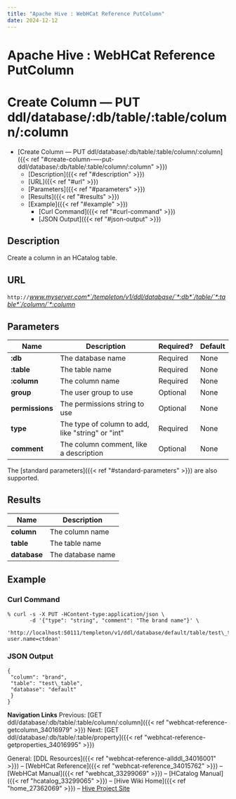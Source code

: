 ```yaml
---
title: "Apache Hive : WebHCat Reference PutColumn"
date: 2024-12-12
---
```


# Apache Hive : WebHCat Reference PutColumn

# Create Column — PUT ddl/database/:db/table/:table/column/:column

* [Create Column — PUT ddl/database/:db/table/:table/column/:column]({{< ref "#create-column-—-put-ddl/database/:db/table/:table/column/:column" >}})
	+ [Description]({{< ref "#description" >}})
	+ [URL]({{< ref "#url" >}})
	+ [Parameters]({{< ref "#parameters" >}})
	+ [Results]({{< ref "#results" >}})
	+ [Example]({{< ref "#example" >}})
		- [Curl Command]({{< ref "#curl-command" >}})
		- [JSON Output]({{< ref "#json-output" >}})

## Description

Create a column in an HCatalog table.

## URL

`http://`*www.myserver.com*`/templeton/v1/ddl/database/`*:db*`/table/`*:table*`/column/`*:column*

## Parameters

| Name | Description | Required? | Default |
| --- | --- | --- | --- |
| **:db** | The database name | Required | None |
| **:table** | The table name | Required | None |
| **:column** | The column name | Required | None |
| **group** | The user group to use | Optional | None |
| **permissions** | The permissions string to use | Optional | None |
| **type** | The type of column to add, like "string" or "int" | Required | None |
| **comment** | The column comment, like a description | Optional | None |

The [standard parameters]({{< ref "#standard-parameters" >}}) are also supported.

## Results

| Name | Description |
| --- | --- |
| **column** | The column name |
| **table** | The table name |
| **database** | The database name |

## Example

### Curl Command

```
% curl -s -X PUT -HContent-type:application/json \
       -d '{"type": "string", "comment": "The brand name"}' \
       'http://localhost:50111/templeton/v1/ddl/database/default/table/test\_table/column/brand?user.name=ctdean'

```

### JSON Output

```
{
 "column": "brand",
 "table": "test\_table",
 "database": "default"
 }
}

```

  

**Navigation Links**
Previous: [GET ddl/database/:db/table/:table/column/:column]({{< ref "webhcat-reference-getcolumn_34016979" >}}) Next: [GET ddl/database/:db/table/:table/property]({{< ref "webhcat-reference-getproperties_34016995" >}})

General: [DDL Resources]({{< ref "webhcat-reference-allddl_34016001" >}}) – [WebHCat Reference]({{< ref "webhcat-reference_34015762" >}}) – [WebHCat Manual]({{< ref "webhcat_33299069" >}}) – [HCatalog Manual]({{< ref "hcatalog_33299065" >}}) – [Hive Wiki Home]({{< ref "home_27362069" >}}) – [Hive Project Site](http://hive.apache.org/)

 

 

